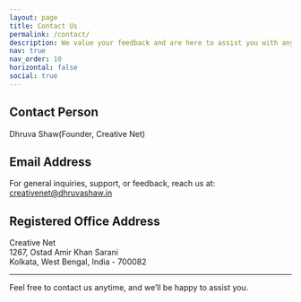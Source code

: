 ```yaml
---
layout: page
title: Contact Us
permalink: /contact/
description: We value your feedback and are here to assist you with any questions or concerns you may have about Creative Net and our services. Please find our contact details below
nav: true
nav_order: 10
horizontal: false
social: true
---
```


## Contact Person

Dhruva Shaw(Founder, Creative Net)

## Email Address

For general inquiries, support, or feedback, reach us at: creativenet@dhruvashaw.in

## Registered Office Address

Creative Net <br/>
1267, Ostad Amir Khan Sarani <br/>
Kolkata, West Bengal, India - 700082

---

Feel free to contact us anytime, and we’ll be happy to assist you.
